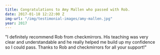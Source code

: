 ```yaml
---
title: Congratulations to Amy Mallen who passed with Rob.
date: 2017-01-18 12:22:00 Z
img-url: "/img/testimonial-images/amy-mallen.jpg"
year: 2017
---
```


"I definitely recommend Rob from checkmirrors.  His teaching was very clear and understandable and he really helped me build up my confidence so I could pass. Thanks to Rob and checkmirrors for all your support!"
